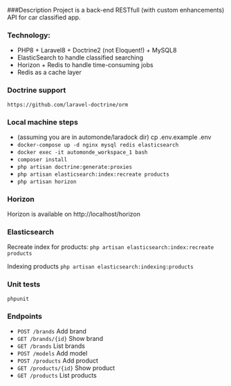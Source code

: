 ###Description
Project is a back-end RESTfull (with custom enhancements) API for car classified app.

### Technology:
- PHP8 + Laravel8 + Doctrine2 (not Eloquent!) + MySQL8
- ElasticSearch to handle classified searching
- Horizon + Redis to handle time-consuming jobs
- Redis as a cache layer

### Doctrine support
```https://github.com/laravel-doctrine/orm```

### Local machine steps
- (assuming you are in automonde/laradock dir) 
cp .env.example .env
- ```docker-compose up -d nginx mysql redis elasticsearch```
- ```docker exec -it automonde_workspace_1 bash```
- ```composer install```
- ```php artisan doctrine:generate:proxies```
- ```php artisan elasticsearch:index:recreate products```
- ```php artisan horizon```

### Horizon
Horizon is available on http://localhost/horizon

### Elasticsearch
Recreate index for products: ```php artisan elasticsearch:index:recreate products```

Indexing products ```php artisan elasticsearch:indexing:products```

### Unit tests
```phpunit```

### Endpoints
- ```POST /brands``` Add brand
- ```GET /brands/{id}``` Show brand
- ```GET /brands``` List brands
- ```POST /models``` Add model
- ```POST /products``` Add product
- ```GET /products/{id}``` Show product
- ```GET /products``` List products
